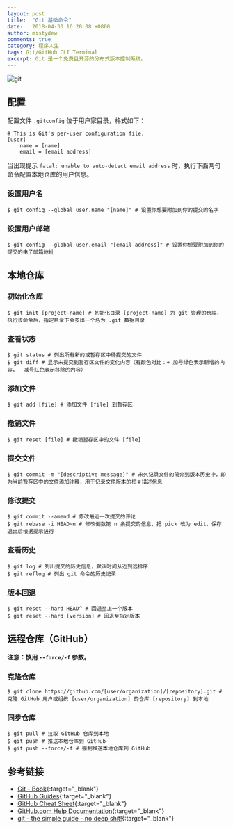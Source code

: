 ```yaml
---
layout: post
title:  "Git 基础命令"
date:   2018-04-30 16:20:08 +0800
author: mistydew
comments: true
category: 程序人生
tags: Git/GitHub CLI Terminal
excerpt: Git 是一个免费且开源的分布式版本控制系统。
---
```

![git](https://git-scm.com/images/logo@2x.png)

## 配置

配置文件 `.gitconfig` 位于用户家目录，格式如下：

```shell
# This is Git's per-user configuration file.
[user]
    name = [name]
    email = [email address]
```

当出现提示 `fatal: unable to auto-detect email address` 时，执行下面两句命令配置本地仓库的用户信息。

### 设置用户名

```shell
$ git config --global user.name "[name]" # 设置你想要附加到你的提交的名字
```

### 设置用户邮箱

```shell
$ git config --global user.email "[email address]" # 设置你想要附加到你的提交的电子邮箱地址
```

## 本地仓库

### 初始化仓库

```shell
$ git init [project-name] # 初始化目录 [project-name] 为 git 管理的仓库，执行该命令后，指定目录下会多出一个名为 .git 数据目录
```

### 查看状态

```shell
$ git status # 列出所有新的或暂存区中待提交的文件
$ git diff # 显示未提交到暂存区文件的变化内容（有颜色对比：+ 加号绿色表示新增的内容，- 减号红色表示移除的内容）
```

### 添加文件

```shell
$ git add [file] # 添加文件 [file] 到暂存区
```

### 撤销文件

```shell
$ git reset [file] # 撤销暂存区中的文件 [file]
```

### 提交文件

```shell
$ git commit -m "[descriptive message]" # 永久记录文件的简介到版本历史中，即为当前暂存区中的文件添加注释，用于记录文件版本的相关描述信息
```

### 修改提交

```shell
$ git commit --amend # 修改最近一次提交的评论
$ git rebase -i HEAD~n # 修改倒数第 n 条提交的信息，把 pick 改为 edit，保存退出后根据提示进行
```

### 查看历史

```shell
$ git log # 列出提交的历史信息，默认时间从近到远排序
$ git reflog # 列出 git 命令的历史记录
```

### 版本回退

```shell
$ git reset --hard HEAD^ # 回退至上一个版本
$ git reset --hard [version] # 回退至指定版本
```

## 远程仓库（GitHub）

**注意：慎用 `--force/-f` 参数。**

### 克隆仓库

```shell
$ git clone https://github.com/[user/organization]/[repository].git # 克隆 GitHub 用户或组织 [user/organization] 的仓库 [repository] 到本地
```

### 同步仓库

```shell
$ git pull # 拉取 GitHub 仓库到本地
$ git push # 推送本地仓库到 GitHub
$ git push --force/-f # 强制推送本地仓库到 GitHub
```

## 参考链接

* [Git - Book](https://git-scm.com/book/en/v2){:target="_blank"}
* [GitHub Guides](https://guides.github.com){:target="_blank"}
* [GitHub Cheat Sheet](https://github.github.com/training-kit/downloads/github-git-cheat-sheet.pdf){:target="_blank"}
* [GitHub.com Help Documentation](https://help.github.com/en){:target="_blank"}
* [git - the simple guide - no deep shit!](http://rogerdudler.github.io/git-guide){:target="_blank"}
